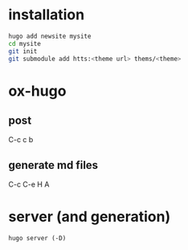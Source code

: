 # installation
``` bash
hugo add newsite mysite
cd mysite
git init
git submodule add htts:<theme url> thems/<theme>
```

# ox-hugo
## post
C-c c b

## generate md files
C-c C-e H A

# server (and generation)
    hugo server (-D)


